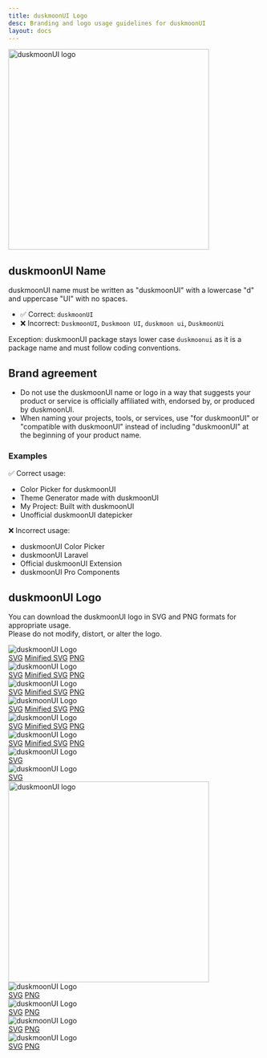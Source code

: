 ```yaml
---
title: duskmoonUI Logo
desc: Branding and logo usage guidelines for duskmoonUI
layout: docs
---
```


<script>
  import Translate from "$components/Translate.svelte"
</script>

<div class="text-center">
  <img
    class="pointer-events-none inline-block align-bottom"
    src="https://img.duskmoonui.com/images/duskmoonui/mark-rotating.svg"
    alt="duskmoonUI logo"
    width="400"
    height="400"
    loading="lazy"
  />
</div>

## duskmoonUI Name

duskmoonUI name must be written as "duskmoonUI" with a lowercase "d" and uppercase "UI" with no spaces.

- ✅ Correct: `duskmoonUI`
- ❌ Incorrect: `DuskmoonUI`, `Duskmoon UI`, `duskmoon ui`, `DuskmoonUi`

Exception: duskmoonUI package stays lower case `duskmoonui` as it is a package name and must follow coding conventions.

## Brand agreement

- Do not use the duskmoonUI name or logo in a way that suggests your product or service is officially affiliated with, endorsed by, or produced by duskmoonUI.
- When naming your projects, tools, or services, use "for duskmoonUI" or "compatible with duskmoonUI" instead of including "duskmoonUI" at the beginning of your product name.

### Examples

✅ Correct usage:

- Color Picker for duskmoonUI
- Theme Generator made with duskmoonUI
- My Project: Built with duskmoonUI
- Unofficial duskmoonUI datepicker

❌ Incorrect usage:

- duskmoonUI Color Picker
- duskmoonUI Laravel
- Official duskmoonUI Extension
- duskmoonUI Pro Components

## duskmoonUI Logo

You can download the duskmoonUI logo in SVG and PNG formats for appropriate usage.  
Please do not modify, distort, or alter the logo.

<div class="grid sm:grid-cols-2 gap-4 mb-4">
  <div class="m-2 outline-2 outline-offset-4 outline-base-content/5 bg-white rounded-box py-12 px-4 flex flex-col gap-6 items-center">
    <img class="size-32" src="https://img.duskmoonui.com/images/duskmoonui/mark-static.svg" alt="duskmoonUI Logo" />
    <div class="flex gap-2 sm:gap-4 text-[0.6875rem] opacity-70 text-black">
      <a target="_blank" rel="noopener, noreferrer" class="no-underline hover:underline text-black" href="https://img.duskmoonui.com/images/duskmoonui/mark-static.svg">SVG</a>
      <a target="_blank" rel="noopener, noreferrer" class="no-underline hover:underline text-black" href="https://img.duskmoonui.com/images/duskmoonui/mark-compressed.svg">Minified SVG</a>
      <a target="_blank" rel="noopener, noreferrer" class="no-underline hover:underline text-black" href="https://img.duskmoonui.com/images/duskmoonui/duskmoonui-logo-2000.png">PNG</a>
    </div>
  </div>
  <div class="m-2 outline-2 outline-offset-4 outline-base-content/5 bg-black rounded-box py-12 px-4 flex flex-col gap-6 items-center">
    <img class="size-32" src="https://img.duskmoonui.com/images/duskmoonui/mark-static.svg" alt="duskmoonUI Logo" />
    <div class="flex gap-2 sm:gap-4 text-[0.6875rem] opacity-70 text-white">
      <a target="_blank" rel="noopener, noreferrer" class="no-underline hover:underline text-white" href="https://img.duskmoonui.com/images/duskmoonui/mark-static.svg">SVG</a>
      <a target="_blank" rel="noopener, noreferrer" class="no-underline hover:underline text-white" href="https://img.duskmoonui.com/images/duskmoonui/mark-compressed.svg">Minified SVG</a>
      <a target="_blank" rel="noopener, noreferrer" class="no-underline hover:underline text-white" href="https://img.duskmoonui.com/images/duskmoonui/duskmoonui-logo-2000.png">PNG</a>
    </div>
  </div>
</div>

<div class="grid sm:grid-cols-2 gap-4 mb-4">
  <div class="m-2 outline-2 outline-offset-4 outline-base-content/5 bg-white rounded-box py-12 px-4 flex flex-col gap-6 items-center">
    <img class="w-64" src="https://img.duskmoonui.com/images/duskmoonui/type-dark.svg" alt="duskmoonUI Logo" />
    <div class="flex gap-2 sm:gap-4 text-[0.6875rem] opacity-70 text-black">
      <a target="_blank" rel="noopener, noreferrer" class="no-underline hover:underline text-black" href="https://img.duskmoonui.com/images/duskmoonui/type-dark.svg">SVG</a>
      <a target="_blank" rel="noopener, noreferrer" class="no-underline hover:underline text-black" href="https://img.duskmoonui.com/images/duskmoonui/type-dark-compressed.svg">Minified SVG</a>
      <a target="_blank" rel="noopener, noreferrer" class="no-underline hover:underline text-black" href="https://img.duskmoonui.com/images/duskmoonui/type-dark.png">PNG</a>
    </div>
  </div>
  <div class="m-2 outline-2 outline-offset-4 outline-base-content/5 bg-black rounded-box py-12 px-4 flex flex-col gap-6 items-center">
    <img class="w-64" src="https://img.duskmoonui.com/images/duskmoonui/type-light.svg" alt="duskmoonUI Logo" />
    <div class="flex gap-2 sm:gap-4 text-[0.6875rem] opacity-70 text-white">
      <a target="_blank" rel="noopener, noreferrer" class="no-underline hover:underline text-white" href="https://img.duskmoonui.com/images/duskmoonui/type-light.svg">SVG</a>
      <a target="_blank" rel="noopener, noreferrer" class="no-underline hover:underline text-white" href="https://img.duskmoonui.com/images/duskmoonui/type-light-compressed.svg">Minified SVG</a>
      <a target="_blank" rel="noopener, noreferrer" class="no-underline hover:underline text-white" href="https://img.duskmoonui.com/images/duskmoonui/type-light.png">PNG</a>
    </div>
  </div>
</div>

<div class="grid sm:grid-cols-2 gap-4 mb-4">
  <div class="m-2 outline-2 outline-offset-4 outline-base-content/5 bg-white rounded-box py-12 px-4 flex flex-col gap-6 items-center">
    <img class="w-64" src="https://img.duskmoonui.com/images/duskmoonui/horizontal-dark.svg" alt="duskmoonUI Logo" />
    <div class="flex gap-2 sm:gap-4 text-[0.6875rem] opacity-70 text-black">
      <a target="_blank" rel="noopener, noreferrer" class="no-underline hover:underline text-black" href="https://img.duskmoonui.com/images/duskmoonui/horizontal-dark.svg">SVG</a>
      <a target="_blank" rel="noopener, noreferrer" class="no-underline hover:underline text-black" href="https://img.duskmoonui.com/images/duskmoonui/horizontal-dark-compressed.svg">Minified SVG</a>
      <a target="_blank" rel="noopener, noreferrer" class="no-underline hover:underline text-black" href="https://img.duskmoonui.com/images/duskmoonui/horizontal-dark.png">PNG</a>
    </div>
  </div>
  <div class="m-2 outline-2 outline-offset-4 outline-base-content/5 bg-black rounded-box py-12 px-4 flex flex-col gap-6 items-center">
    <img class="w-64" src="https://img.duskmoonui.com/images/duskmoonui/horizontal-light.svg" alt="duskmoonUI Logo" />
    <div class="flex gap-2 sm:gap-4 text-[0.6875rem] opacity-70 text-white">
      <a target="_blank" rel="noopener, noreferrer" class="no-underline hover:underline text-white" href="https://img.duskmoonui.com/images/duskmoonui/horizontal-light.svg">SVG</a>
      <a target="_blank" rel="noopener, noreferrer" class="no-underline hover:underline text-white" href="https://img.duskmoonui.com/images/duskmoonui/horizontal-light-compressed.svg">Minified SVG</a>
      <a target="_blank" rel="noopener, noreferrer" class="no-underline hover:underline text-white" href="https://img.duskmoonui.com/images/duskmoonui/horizontal-light.png">PNG</a>
    </div>
  </div>
</div>

<div class="grid sm:grid-cols-2 gap-4 mb-4">
  <div class="m-2 outline-2 outline-offset-4 outline-base-content/5 bg-white rounded-box py-12 px-4 flex flex-col gap-6 items-center">
    <img class="size-32" src="https://img.duskmoonui.com/images/duskmoonui/mark-rotating.svg" alt="duskmoonUI Logo" />
    <div class="flex gap-2 sm:gap-4 text-[0.6875rem] opacity-70 text-black">
      <a target="_blank" rel="noopener, noreferrer" class="no-underline hover:underline text-black" href="https://img.duskmoonui.com/images/duskmoonui/mark-rotating.svg">SVG</a>
    </div>
  </div>
  <div class="m-2 outline-2 outline-offset-4 outline-base-content/5 bg-black rounded-box py-12 px-4 flex flex-col gap-6 items-center">
    <img class="size-32" src="https://img.duskmoonui.com/images/duskmoonui/mark-rotating.svg" alt="duskmoonUI Logo" />
    <div class="flex gap-2 sm:gap-4 text-[0.6875rem] opacity-70 text-white">
      <a target="_blank" rel="noopener, noreferrer" class="no-underline hover:underline text-white" href="https://img.duskmoonui.com/images/duskmoonui/mark-rotating.svg">SVG</a>
    </div>
  </div>
</div>

<div class="text-center mx-2">
  <img
    class="pointer-events-none w-full h-auto inline-block align-bottom rounded-box"
    src="https://img.duskmoonui.com/images/duskmoonui/guides.svg"
    alt="duskmoonUI logo"
    width="400"
    height="400"
    loading="lazy"
  />
</div>

<div class="grid sm:grid-cols-2 gap-4 mb-4">
  <div class="m-2 outline-2 outline-offset-4 outline-base-content/5 bg-white rounded-box py-12 px-4 flex flex-col gap-6 items-center">
    <img class="w-64" src="https://img.duskmoonui.com/images/duskmoonui/horizontal-mono-dark.png" alt="duskmoonUI Logo" />
    <div class="flex gap-2 sm:gap-4 text-[0.6875rem] opacity-70 text-black">
      <a target="_blank" rel="noopener, noreferrer" class="no-underline hover:underline text-black" href="https://img.duskmoonui.com/images/duskmoonui/horizontal-mono-dark.svg">SVG</a>
      <a target="_blank" rel="noopener, noreferrer" class="no-underline hover:underline text-black" href="https://img.duskmoonui.com/images/duskmoonui/horizontal-mono-dark.png">PNG</a>
    </div>
  </div>
  <div class="m-2 outline-2 outline-offset-4 outline-base-content/5 bg-black rounded-box py-12 px-4 flex flex-col gap-6 items-center">
    <img class="w-64" src="https://img.duskmoonui.com/images/duskmoonui/horizontal-mono-light.png" alt="duskmoonUI Logo" />
    <div class="flex gap-2 sm:gap-4 text-[0.6875rem] opacity-70 text-white">
      <a target="_blank" rel="noopener, noreferrer" class="no-underline hover:underline text-white" href="https://img.duskmoonui.com/images/duskmoonui/horizontal-mono-light.svg">SVG</a>
      <a target="_blank" rel="noopener, noreferrer" class="no-underline hover:underline text-white" href="https://img.duskmoonui.com/images/duskmoonui/horizontal-mono-light.png">PNG</a>
    </div>
  </div>
</div>

<div class="grid sm:grid-cols-2 gap-4 mb-4">
  <div class="m-2 outline-2 outline-offset-4 outline-base-content/5 bg-white rounded-box py-12 px-4 flex flex-col gap-6 items-center">
    <img class="size-32" src="https://img.duskmoonui.com/images/duskmoonui/mark-mono-dark.svg" alt="duskmoonUI Logo" />
    <div class="flex gap-2 sm:gap-4 text-[0.6875rem] opacity-70 text-black">
      <a target="_blank" rel="noopener, noreferrer" class="no-underline hover:underline text-black" href="https://img.duskmoonui.com/images/duskmoonui/mark-mono-dark.svg">SVG</a>
      <a target="_blank" rel="noopener, noreferrer" class="no-underline hover:underline text-black" href="https://img.duskmoonui.com/images/duskmoonui/mark-mono-dark.png">PNG</a>
    </div>
  </div>
  <div class="m-2 outline-2 outline-offset-4 outline-base-content/5 bg-black rounded-box py-12 px-4 flex flex-col gap-6 items-center">
    <img class="size-32" src="https://img.duskmoonui.com/images/duskmoonui/mark-mono-light.svg" alt="duskmoonUI Logo" />
    <div class="flex gap-2 sm:gap-4 text-[0.6875rem] opacity-70 text-white">
      <a target="_blank" rel="noopener, noreferrer" class="no-underline hover:underline text-white" href="https://img.duskmoonui.com/images/duskmoonui/mark-mono-light.svg">SVG</a>
      <a target="_blank" rel="noopener, noreferrer" class="no-underline hover:underline text-white" href="https://img.duskmoonui.com/images/duskmoonui/mark-mono-light.png">PNG</a>
    </div>
  </div>
</div>
